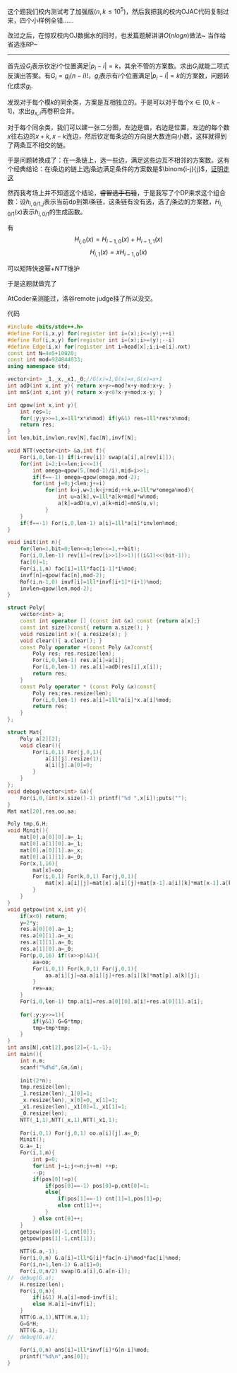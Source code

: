 这个题我们校内测试考了加强版($n,k\leq 10^5$)，然后我把我的校内OJAC代码复制过来，四个小样例全错……

改过之后，在惊叹校内OJ数据水的同时，也发篇题解讲讲$O(nlogn)$做法~ 当作给省选涨RP~

----

首先设$G_i$表示钦定$i$个位置满足$|p_i-i|=k$，其余不管的方案数。求出$G_i$就能二项式反演出答案。有$G_i=g_i(n-i)!$，$g_i$表示有$i$个位置满足$|p_i-i|=k$的方案数，问题转化成求$g_i$.

发现对于每个模$k$的同余类，方案是互相独立的。于是可以对于每个$x\in[0,k-1]$，求出$g_{x,i}$再卷积合并。

对于每个同余类，我们可以建一张二分图，左边是值，右边是位置，左边的每个数$x$往右边的$x+k,x-k$连边，然后钦定每条边的方向是大数连向小数，这样就得到了两条互不相交的链。

于是问题转换成了：在一条链上，选一些边，满足这些边互不相邻的方案数。这有个经典结论：在$i$条边的链上选$j$条边满足条件的方案数是$\binom{i-j}{j}$，[证明走这](https://www.luogu.com.cn/blog/wohaocaia/solution-p5339)

然而我考场上并不知道这个结论，~~睿智选手石锤~~，于是我写了个DP来求这个组合数：设$h_{i,0/1,j}$表示当前dp到第$i$条链，这条链有没有选，选了$j$条边的方案数，$H_{i,0/1}(x)$表示$h_{i,0/1}$的生成函数。

有
$$ H_{i,0}(x)=H_{i-1,0}(x)+H_{i-1,1}(x)$$
$$ H_{i,1}(x)=xH_{i-1,0}(x)$$

可以矩阵快速幂+$NTT$维护

于是这题就做完了

AtCoder亲测能过，洛谷remote judge挂了所以没交。

代码
```cpp
#include <bits/stdc++.h>
#define For(i,x,y) for(register int i=(x);i<=(y);++i)
#define Rof(i,x,y) for(register int i=(x);i>=(y);--i)
#define Edge(i,x) for(register int i=head[x];i;i=e[i].nxt)
const int N=4e5+10020;
const int mod=924844033;
using namespace std;

vector<int> _1,_x,_x1,_0;//G(x)=1,G(x)=x,G(x)=x+1
int adD(int x,int y){ return x+y>=mod?x+y-mod:x+y; }
int mnS(int x,int y){ return x-y<0?x-y+mod:x-y; }

int qpow(int x,int y){
	int res=1;
	for(;y;y>>=1,x=1ll*x*x%mod) if(y&1) res=1ll*res*x%mod;
	return res;
}
int len,bit,invlen,rev[N],fac[N],invf[N];

void NTT(vector<int> &a,int f){
	For(i,0,len-1) if(i<rev[i]) swap(a[i],a[rev[i]]);
	for(int i=2;i<=len;i<<=1){
		int omega=qpow(5,(mod-1)/i),mid=i>>1;
		if(f==-1) omega=qpow(omega,mod-2);
		for(int j=0;j<len;j+=i)
			for(int k=j,w=1;k<j+mid;++k,w=1ll*w*omega%mod){
				int u=a[k],v=1ll*a[k+mid]*w%mod;
				a[k]=adD(u,v),a[k+mid]=mnS(u,v);
			}		
	}
	if(f==-1) For(i,0,len-1) a[i]=1ll*a[i]*invlen%mod;
}

void init(int n){
	for(len=1,bit=0;len<=n;len<<=1,++bit);
	For(i,0,len-1) rev[i]=(rev[i>>1]>>1)|((i&1)<<(bit-1));
	fac[0]=1;
	For(i,1,n) fac[i]=1ll*fac[i-1]*i%mod;
	invf[n]=qpow(fac[n],mod-2);
	Rof(i,n-1,0) invf[i]=1ll*invf[i+1]*(i+1)%mod;	
	invlen=qpow(len,mod-2);
}

struct Poly{
	vector<int> a;
	const int operator [] (const int &x) const {return a[x];}
	const int size()const{ return a.size(); }
	void resize(int x){ a.resize(x); }
	void clear(){ a.clear(); }
	const Poly operator +(const Poly &x)const{
		Poly res; res.resize(len);
		For(i,0,len-1) res.a[i]=a[i];
		For(i,0,len-1) res.a[i]=adD(res[i],x[i]);
		return res;
	}
	const Poly operator * (const Poly &x)const{
		Poly res;res.resize(len);
		For(i,0,len-1) res.a[i]=1ll*a[i]*x.a[i]%mod;
		return res;
	}
};

struct Mat{
	Poly a[2][2];
	void clear(){
		For(i,0,1) For(j,0,1){
			a[i][j].resize(1);
			a[i][j].a[0]=0;
		}	
	}
};
void debug(vector<int> &x){
	For(i,0,(int)x.size()-1) printf("%d ",x[i]);puts("");	
}
Mat mat[20],res,oo,aa;

Poly tmp,G,H;
void Minit(){
	mat[0].a[0][0].a=_1;
	mat[0].a[1][0].a=_1;
	mat[0].a[0][1].a=_x;
	mat[0].a[1][1].a=_0;
	For(x,1,16){
		mat[x]=oo;
		For(i,0,1) For(k,0,1) For(j,0,1){
			mat[x].a[i][j]=mat[x].a[i][j]+mat[x-1].a[i][k]*mat[x-1].a[k][j];
		}
	} 	
}
void getpow(int x,int y){
	if(x<0) return;
	y=2*y;
	res.a[0][0].a=_1;
	res.a[0][1].a=_x;
	res.a[1][1].a=_0;
	res.a[1][0].a=_0;
	For(p,0,16) if((x>>p)&1){
		aa=oo;
		For(i,0,1) For(k,0,1) For(j,0,1){
			aa.a[i][j]=aa.a[i][j]+res.a[i][k]*mat[p].a[k][j];
		}
		res=aa;				
	}			
	For(i,0,len-1) tmp.a[i]=res.a[0][0].a[i]+res.a[0][1].a[i];
	
	for(;y;y>>=1){
		if(y&1) G=G*tmp;
		tmp=tmp*tmp;
	} 
}
int ans[N],cnt[2],pos[2]={-1,-1};
int main(){
	int n,m;
	scanf("%d%d",&n,&m);
	
	init(2*n);
	tmp.resize(len);
	_1.resize(len),_1[0]=1;
	_x.resize(len),_x[0]=0,_x[1]=1;
	_x1.resize(len),_x1[0]=1,_x1[1]=1;
	_0.resize(len);
	NTT(_1,1),NTT(_x,1),NTT(_x1,1);
	
	For(i,0,1) For(j,0,1) oo.a[i][j].a=_0;
	Minit();
	G.a=_1;
	For(i,1,m){
		int p=0;
		for(int j=i;j<=n;j+=m) ++p;
		--p;
		if(pos[0]!=p){
			if(pos[0]==-1) pos[0]=p,cnt[0]=1;
			else{
				if(pos[1]==-1) cnt[1]=1,pos[1]=p;
				else cnt[1]++;
			}
		} else cnt[0]++;
	}
	getpow(pos[0]-1,cnt[0]);
	getpow(pos[1]-1,cnt[1]);
	
	NTT(G.a,-1);
	For(i,0,n) G.a[i]=1ll*G[i]*fac[n-i]%mod*fac[i]%mod;
	For(i,n+1,len-1) G.a[i]=0;
	For(i,0,n/2) swap(G.a[i],G.a[n-i]);
//	debug(G.a);
	H.resize(len);
	For(i,0,n){
		if(i&1) H.a[i]=mod-invf[i];
		else H.a[i]=invf[i];
	}
	NTT(G.a,1),NTT(H.a,1);
	G=G*H;
	NTT(G.a,-1);
//	debug(G.a);
	
	For(i,0,n) ans[i]=1ll*invf[i]*G[n-i]%mod;
	printf("%d\n",ans[0]);
}
```

